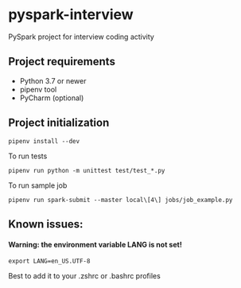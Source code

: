 # pyspark-interview

PySpark project for interview coding activity
## Project requirements

- Python 3.7 or newer
- pipenv tool
- PyCharm (optional)

## Project initialization
```pipenv install --dev```

To run tests

```pipenv run python -m unittest test/test_*.py  ```

To run sample job

```pipenv run spark-submit --master local\[4\] jobs/job_example.py```

## Known issues:
#### Warning: the environment variable LANG is not set!

```export LANG=en_US.UTF-8```

Best to add it to your .zshrc or .bashrc profiles

